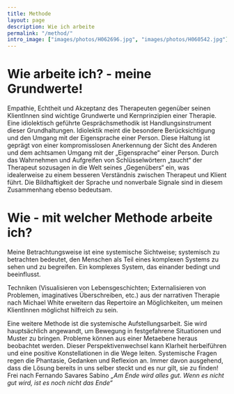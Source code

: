 ```yaml
---
title: Methode
layout: page
description: Wie ich arbeite
permalink: "/method/"
intro_image: ["images/photos/H062696.jpg", "images/photos/H060542.jpg"]
---
```


# Wie arbeite ich? - meine Grundwerte!

Empathie, Echtheit und Akzeptanz des Therapeuten gegenüber seinen KlientInnen sind wichtige Grundwerte und Kernprinzipien einer Therapie.
Eine idiolektisch geführte Gesprächsmethodik ist Handlungsinstrument dieser Grundhaltungen. Idiolektik meint die besondere Berücksichtigung und den Umgang mit der Eigensprache einer Person. Diese Haltung ist geprägt von einer kompromisslosen Anerkennung der Sicht des Anderen und dem achtsamen Umgang mit der „Eigensprache“ einer Person. Durch das Wahrnehmen und Aufgreifen von Schlüsselwörtern „taucht“ der Therapeut sozusagen in die Welt seines „Gegenübers“ ein, was idealerweise zu einem besseren Verständnis zwischen Therapeut und Klient führt. Die Bildhaftigkeit der Sprache und nonverbale Signale sind in diesem Zusammenhang ebenso bedeutsam.


# Wie - mit  welcher Methode arbeite ich?

Meine Betrachtungsweise ist eine systemische Sichtweise; systemisch zu betrachten bedeutet, den Menschen als  Teil eines komplexen Systems zu sehen und zu begreifen. Ein komplexes System, das einander bedingt und beeinflusst.

Techniken (Visualisieren von Lebensgeschichten; Externalisieren von Problemen, imaginatives Überschreiben, etc.) aus der narrativen Therapie nach Michael White erweitern das Repertoire an Möglichkeiten, um meinen KlientInnen möglichst hilfreich zu sein.

Eine weitere Methode ist die systemische Aufstellungsarbeit. Sie wird hauptsächlich angewandt, um Bewegung in festgefahrene Situationen und Muster zu bringen. Probleme können aus einer Metaebene heraus beobachtet  werden. Dieser Perspektivenwechsel kann Klarheit herbeiführen und eine positive Konstellationen in die Wege leiten. Systemische Fragen regen die Phantasie, Gedanken und Reflexion an. Immer davon ausgehend, dass die Lösung bereits in uns selber steckt und es nur gilt, sie zu finden! Frei nach Fernando Savares Sabino *„Am Ende wird alles gut. Wenn es nicht gut wird, ist es noch nicht das Ende“*
